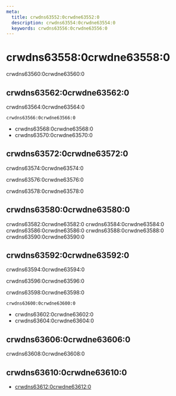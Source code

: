 ```yaml
---
meta:
  title: crwdns63552:0crwdne63552:0
  description: crwdns63554:0crwdne63554:0
  keywords: crwdns63556:0crwdne63556:0
---
```


# crwdns63558:0crwdne63558:0
crwdns63560:0crwdne63560:0

<entry-ad />

## crwdns63562:0crwdne63562:0
crwdns63564:0crwdne63564:0

`crwdns63566:0crwdne63566:0`
- crwdns63568:0crwdne63568:0
- crwdns63570:0crwdne63570:0


## crwdns63572:0crwdne63572:0
crwdns63574:0crwdne63574:0

  crwdns63576:0crwdne63576:0

  crwdns63578:0crwdne63578:0

## crwdns63580:0crwdne63580:0
crwdns63582:0crwdne63582:0
<alert type="success">crwdns63584:0crwdne63584:0</alert>
<alert type="info">crwdns63586:0crwdne63586:0</alert>
<alert type="warning">crwdns63588:0crwdne63588:0</alert>
<alert type="error">crwdns63590:0crwdne63590:0</alert>

## crwdns63592:0crwdne63592:0
crwdns63594:0crwdne63594:0

  crwdns63596:0crwdne63596:0

  crwdns63598:0crwdne63598:0

  `crwdns63600:0crwdne63600:0`
  - crwdns63602:0crwdne63602:0
  - crwdns63604:0crwdne63604:0

## crwdns63606:0crwdne63606:0
crwdns63608:0crwdne63608:0

## crwdns63610:0crwdne63610:0
  - [crwdns63612:0crwdne63612:0]()

<doc-footer />
